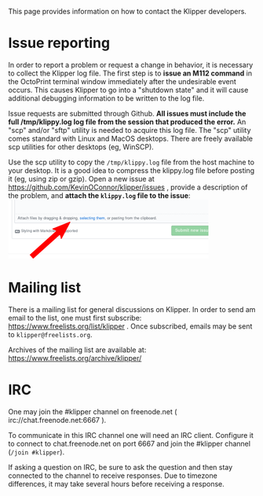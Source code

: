 This page provides information on how to contact the Klipper
developers.

Issue reporting
===============

In order to report a problem or request a change in behavior, it is
necessary to collect the Klipper log file. The first step is to
**issue an M112 command** in the OctoPrint terminal window immediately
after the undesirable event occurs. This causes Klipper to go into a
"shutdown state" and it will cause additional debugging information to
be written to the log file.

Issue requests are submitted through Github.  **All issues must
include the full /tmp/klippy.log log file from the session that
produced the error.** An "scp" and/or "sftp" utility is needed to
acquire this log file. The "scp" utility comes standard with Linux and
MacOS desktops. There are freely available scp utilities for other
desktops (eg, WinSCP).

Use the scp utility to copy the `/tmp/klippy.log` file from the host
machine to your desktop. It is a good idea to compress the klippy.log
file before posting it (eg, using zip or gzip). Open a new issue at
https://github.com/KevinOConnor/klipper/issues , provide a description
of the problem, and **attach the `klippy.log` file to the issue**:
![attach-issue](img/attach-issue.png)

Mailing list
============

There is a mailing list for general discussions on Klipper. In order
to send am email to the list, one must first subscribe:
https://www.freelists.org/list/klipper . Once subscribed, emails may
be sent to `klipper@freelists.org`.

Archives of the mailing list are available at:
https://www.freelists.org/archive/klipper/

IRC
===

One may join the #klipper channel on freenode.net (
irc://chat.freenode.net:6667 ).

To communicate in this IRC channel one will need an IRC
client. Configure it to connect to chat.freenode.net on port 6667 and
join the #klipper channel (`/join #klipper`).

If asking a question on IRC, be sure to ask the question and then stay
connected to the channel to receive responses. Due to timezone
differences, it may take several hours before receiving a response.
